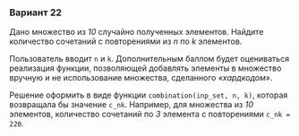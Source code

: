 ### Вариант 22

Дано множество из _10_ случайно полученных элементов. Найдите количество
сочетаний с повторениями из _n_ по _k_ элементов.

Пользователь вводит `n` и `k`. Дополнительным баллом будет оцениваться
реализация функции, позволяющей добавлять элементы в множество вручную и не
использование множества, сделанного _«хардкодом»_.

Решение оформить в виде функции `combination(inp_set, n, k)`, которая возвращала
бы значение `c_nk`. Например, для множества из _10_ элементов, количество сочетаний по _3_
элемента с повторениями `c_nk = 220`.
